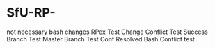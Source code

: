 # SfU-RP-
not necessary
bash changes
RPex Test Change
Conflict Test Success
Branch Test
Master Branch Test
Conf Resolved
Bash Conflict test

